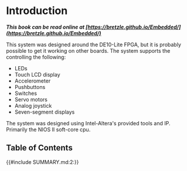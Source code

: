 # Introduction

***This book can be read online at [https://bretzle.github.io/Embedded/](https://bretzle.github.io/Embedded/)***

This system was designed around the DE10-Lite FPGA, but it is probably possible to get it working on other boards.
The system supports the controlling the following:
 * LEDs
 * Touch LCD display
 * Accelerometer
 * Pushbuttons
 * Switches
 * Servo motors
 * Analog joystick
 * Seven-segment displays

The system was designed using Intel-Altera's provided tools and IP. Primarily the NIOS II soft-core cpu. 

## Table of Contents
{{#include SUMMARY.md:2:}}